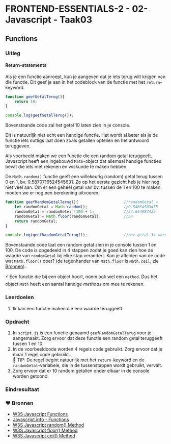 # FRONTEND-ESSENTIALS-2 - 02-Javascript - Taak03

## Functions

### Uitleg

#### Return-statements

Als je een functie aanroept, kun je aangeven dat je iets terug wilt krijgen van die functie. Dit geef je aan in het codeblock van de functie met het `return`-keyword.

```js
function geefGetalTerug(){
    return 10;
}

console.log(geefGetalTerug());
```
Bovenstaande code zal het getal 10 laten zien in je console.

Dit is natuurlijk niet echt een handige functie. Het wordt al beter als je de functie iets nuttigs laat doen zoals getallen optellen en het antwoord teruggeven. 

Als voorbeeld maken we een functie die een random getal teruggeeft. Javascript heeft een ingebouwd `Math`-object dat allemaal handige functies bevat die iets met rekenen en wiskunde te maken hebben.

De `Math.random()` functie geeft een willekeurig (random) getal terug tussen 0 en 1, bv. 0.5870716524545631. Zo op het eerste gezicht heb je hier nog niet veel aan. Om er een geheel getal van bv. tussen de 1 en 100 te maken moeten we er nog een berekening uitvoeren.

```js
function geefRandomGetalTerug(){                    //randomGetal =
    let randomGetal = Math.random();                //0.54654983435
    randomGetal = randomGetel *100 + 1;             //54.654983435
    randomGetal = Math.floor(randomGetal);          //54
    return randomGetal;
}

console.log(geefRandomGetalTerug());                //het getal 54 wordt getoond in de console

```
Bovenstaande code laat een random getal zien in je console tussen 1 en 100. De code is opgedeeld in 4 stappen zodat je goed kan zien hoe de waarde van `randomGetal` bij elke stap verandert. Kun je afleiden van de code wat `Math.floor()` doet? (de tegenhander van `Math.floor` is `Math.ceil`, zie [Bronnen](#heart-bronnen)).


:zap: Een functie die bij een object hoort, noem ook wel een `method`. Dus het object `Math` heeft een aantal handige *methods* om mee te rekenen. 

### Leerdoelen

1. Ik kan een functie maken die een waarde teruggeeft.

### Opdracht

1. In `script.js` is een functie genaamd `geefRandomGetalTerug` voor je aangemaakt. Zorg ervoor dat deze functie een random getal teruggeeft tussen 1 en 10.
2. In de voorbeeldcode worden 4 regels code gebruikt. Zorg ervoor dat je maar 1 regel code gebruikt.   
   :rocket: TIP: De regel begint natuurlijk met het `return`-keyword en de `randomGetal`-variabele, die in de tussenstappen wordt gebruikt, vervalt.
3. Zorg ervoor dat er 10 random getallen onder elkaar in de console worden getoond.


### Eindresultaat



### :heart: Bronnen

* [W3S Javascript Functions](https://www.w3schools.com/js/js_functions.asp)
* [Javascript.info - Functions](https://javascript.info/function-basics) 
* [W3S Javascript random() Method](https://www.w3schools.com/jsref/jsref_random.asp)  
* [W3S Javascript floor() Method](https://www.w3schools.com/jsref/jsref_floor.asp)  
* [W3S Javascript ceil() Method](https://www.w3schools.com/jsref/jsref_ceil.asp)  